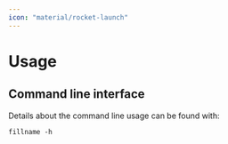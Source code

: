 ```yaml
---
icon: "material/rocket-launch"
---
```


# Usage

## Command line interface

Details about the command line usage can be found with:

```console
fillname -h
```

